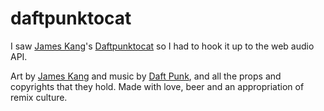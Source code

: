 # daftpunktocat

I saw [James Kang](https://github.com/jeejkang)'s [Daftpunktocat](http://octodex.github.com/daftpunktocat-thomas/) so I had to hook it up to the web audio API.

Art by [James Kang](https://github.com/jeejkang) and music by [Daft Punk](http://www.daftpunk.com), and all the props and copyrights that they hold. Made with love, beer and an appropriation of remix culture.

